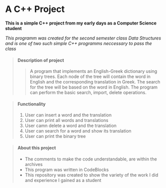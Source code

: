 # A C++ Project

**This is a simple C++ project from my early days as a Computer Science student**

_This programm was created for the second semester class Data Structures 
and is one of two such simple C++ programms neccessary to pass the class_


> #### Description of project
>
>>A program that implements an English-Greek dictionary using binary trees. Each node of the tree will contain the word in English and the corresponding translation in Greek. The search for the tree will be based on the word in English. The program can perform the basic search, import, delete operations. 
>

> #### Functionality
>
> 1. User can insert a word and the translation
> 2. User can print all words and translations
> 3. User camn delete a word and the translation
> 4. User can search for a word and show its translation
> 5. User can print the binary tree
>

> #### About this project
>
> - The comments to make the code understandable, are within the archives
> - This program was written in CodeBlocks
> - This repository was created to show the variety of the work I did and experience I gained as a student
>
